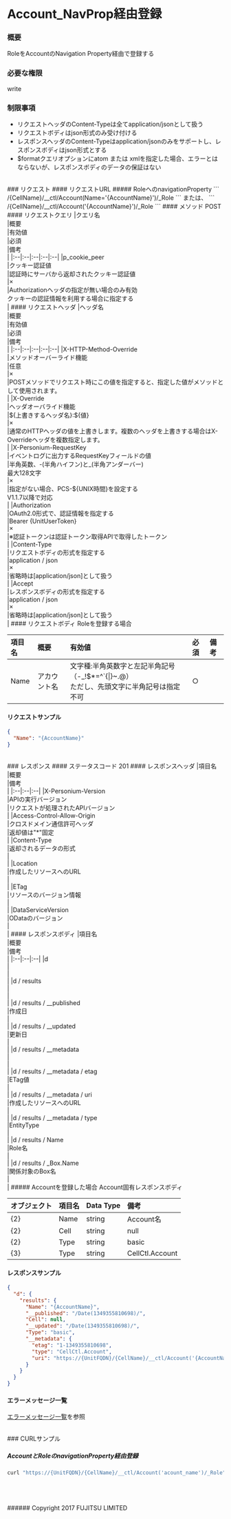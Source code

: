 # Account_NavProp経由登録
### 概要
RoleをAccountのNavigation Property経由で登録する
### 必要な権限
write
### 制限事項
* リクエストヘッダのContent-Typeは全てapplication/jsonとして扱う
* リクエストボディはjson形式のみ受け付ける
* レスポンスヘッダのContent-Typeはapplication/jsonのみをサポートし、レスポンスボディはjson形式とする
* $formatクエリオプションにatom または xmlを指定した場合、エラーとはならないが、レスポンスボディのデータの保証はない

<br>
### リクエスト
#### リクエストURL
##### RoleへのnavigationProperty
```
/{CellName}/__ctl/Account(Name='{AccountName}')/_Role
```
または、
```
/{CellName}/__ctl/Account('{AccountName}')/_Role
```
#### メソッド
POST
#### リクエストクエリ
|クエリ名<br>|概要<br>|有効値<br>|必須<br>|備考<br>|
|:--|:--|:--|:--|:--|
|p_cookie_peer<br>|クッキー認証値<br>|認証時にサーバから返却されたクッキー認証値<br>|×<br>|Authorizationヘッダの指定が無い場合のみ有効<br>クッキーの認証情報を利用する場合に指定する<br>|
#### リクエストヘッダ
|ヘッダ名<br>|概要<br>|有効値<br>|必須<br>|備考<br>|
|:--|:--|:--|:--|:--|
|X-HTTP-Method-Override<br>|メソッドオーバーライド機能<br>|任意<br>|×<br>|POSTメソッドでリクエスト時にこの値を指定すると、指定した値がメソッドとして使用されます。<br>|
|X-Override<br>|ヘッダオーバライド機能<br>|${上書きするヘッダ名}:${値}<br>|×<br>|通常のHTTPヘッダの値を上書きします。複数のヘッダを上書きする場合はX-Overrideヘッダを複数指定します。<br>|
|X-Personium-RequestKey<br>|イベントログに出力するRequestKeyフィールドの値<br>|半角英数、-(半角ハイフン)と_(半角アンダーバー)<br>最大128文字<br>|×<br>|指定がない場合、PCS-${UNIX時間}を設定する<br>V1.1.7以降で対応<br>|
|Authorization<br>|OAuth2.0形式で、認証情報を指定する<br>|Bearer {UnitUserToken}<br>|×<br>|※認証トークンは認証トークン取得APIで取得したトークン<br>|
|Content-Type<br>|リクエストボディの形式を指定する<br>|application / json<br>|×<br>|省略時は[application/json]として扱う<br>|
|Accept<br>|レスポンスボディの形式を指定する<br>|application / json<br>|×<br>|省略時は[application/json]として扱う<br>|
#### リクエストボディ
Roleを登録する場合

|項目名<br>|概要<br>|有効値<br>|必須<br>|備考<br>|
|:--|:--|:--|:--|:--|
|Name|アカウント名|文字種:半角英数字と左記半角記号（-_!$*=^`{&#124;}~.@）<br>ただし、先頭文字に半角記号は指定不可|○|<br>|
#### リクエストサンプル
```json
{
  "Name": "{AccountName}"  
}
```

<br>
### レスポンス
#### ステータスコード
201
#### レスポンスヘッダ
|項目名<br>|概要<br>|備考<br>|
|:--|:--|:--|
|X-Personium-Version<br>|APIの実行バージョン<br>|リクエストが処理されたAPIバージョン<br>|
|Access-Control-Allow-Origin<br>|クロスドメイン通信許可ヘッダ<br>|返却値は"*"固定<br>|
|Content-Type<br>|返却されるデータの形式<br>|<br>|
|Location<br>|作成したリソースへのURL<br>|<br>|
|ETag<br>|リソースのバージョン情報<br>|<br>|
|DataServiceVersion<br>|ODataのバージョン<br>|<br>|
#### レスポンスボディ
|項目名<br>|概要<br>|備考<br>|
|:--|:--|:--|
|d<br>|<br>|<br>|
|d / results<br>|<br>|<br>|
|d / results / __published<br>|作成日<br>|<br>|
|d / results / __updated<br>|更新日<br>|<br>|
|d / results / __metadata<br>|<br>|<br>|
|d / results / __metadata / etag<br>|ETag値<br>|<br>|
|d / results / __metadata / uri<br>|作成したリソースへのURL<br>|<br>|
|d / results / __metadata / type<br>|EntityType<br>|<br>|
|d / results / Name<br>|Role名<br>|<br>|
|d / results / _Box.Name<br>|関係対象のBox名<br>|<br>|
##### Accountを登録した場合
Account固有レスポンスボディ

|オブジェクト<br>|項目名<br>|Data Type<br>|備考<br>|
|:--|:--|:--|:--|
|{2}<br>|Name<br>|string<br>|Account名 <br>|
|{2}<br>|Cell<br>|string<br>|null<br>|
|{2}<br>|Type<br>|string<br>|basic<br>|
|{3}<br>|Type<br>|string<br>|CellCtl.Account<br>|

#### レスポンスサンプル
```json
{
  "d": {
    "results": {
      "Name": "{AccountName}",
      "__published": "/Date(1349355810698)/",
      "Cell": null,
      "__updated": "/Date(1349355810698)/",
      "Type": "basic",
      "__metadata": {
        "etag": "1-1349355810698",
        "type": "CellCtl.Account",
        "uri": "https://{UnitFQDN}/{CellName}/__ctl/Account('{AccountName}')"
      }
    }
  }
}   
```
#### エラーメッセージ一覧
[エラーメッセージ一覧](004_Error_Messages.html)を参照

<br>
### CURLサンプル

##### AccountとRoleのnavigationProperty経由登録
```sh
curl "https://{UnitFQDN}/{CellName}/__ctl/Account('acount_name')/_Role" -X POST -i -H 'Authorization: Bearer {UnitUserToken}' -H 'Accept: application/json' -d '{"Name":"{RoleName}"}'
```
<br>
<br>
<br>
###### Copyright 2017    FUJITSU LIMITED
